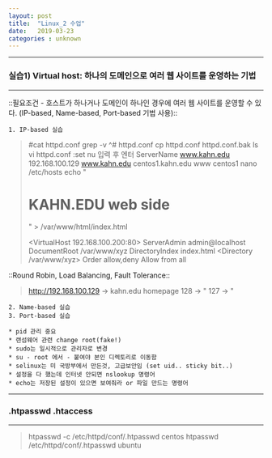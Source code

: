 ```yaml
---
layout: post
title:  "Linux_2 수업"
date:   2019-03-23 
categories : unknown
---
```


---

### 실습1) Virtual host: 하나의 도메인으로 여러 웹 사이트를 운영하는 기법
---
::필요조건 - 호스트가 하나거나 도메인이 하나인 경우에 여러 웹 사이트를 운영할 수 있다. (IP-based, Name-based, Port-based 기법 사용)::

	1. IP-based 실습
> 	#cat httpd.conf
> 	grep -v ^# httpd.conf
>  cp httpd.conf httpd.conf.bak
>  ls
>  vi httpd.conf
>  :set nu 입력 후 엔터 
>  ServerName www.kahn.edu
>  192.168.100.129 www.kahn.edu centos1.kahn.edu www centos1
> nano /etc/hosts 
> echo "<h1>KAHN.EDU web side</h1>" > /var/www/html/index.html
> 
> <VirtualHost 192.168.100.200:80>
>  ServerAdmin admin@localhost
>  DocumentRoot /var/www/xyz
>  DirectoryIndex index.html
> <Directory /var/www/xyz>
>  Order allow,deny
>  Allow from all
> </Directory>
> </VirtualHost>

::Round Robin, Load Balancing, Fault Tolerance::
> http://192.168.100.129 -> kahn.edu homepage
>                    128 ->        "
>                    127 ->        "
	
	2. Name-based 실습
	3. Port-based 실습

	* pid 관리 중요
	* 랜섬웨어 관련 change root(fake!)
	* sudo는 일시적으로 관리자로 변경
	* su - root 에서 - 붙여야 본인 디렉토리로 이동함
	* selinux는 미 국방부에서 만든것, 고급보안임 (set uid.. sticky bit..)
	* 설정을 다 했는데 인터넷 안되면 nslookup 명령어 
	* echo는 저장된 설정이 있으면 보여줘라 or 파일 만드는 명령어 


---
### .htpasswd .htaccess
---
> htpasswd -c /etc/httpd/conf/.htpasswd centos
> htpasswd /etc/httpd/conf/.htpasswd ubuntu
